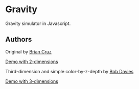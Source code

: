 # Gravity

Gravity simulator in Javascript.

## Authors

Original by [Brian Cruz](https://github.com/cruzsbrian)

[Demo with 2-dimensions](http://justfound.co/gravity/)

Third-dimension and simple color-by-z-depth by [Bob Davies](https://github.com/bobbigmac)

[Demo with 3-dimensions](http://bobbigmac.github.io/gravity/)